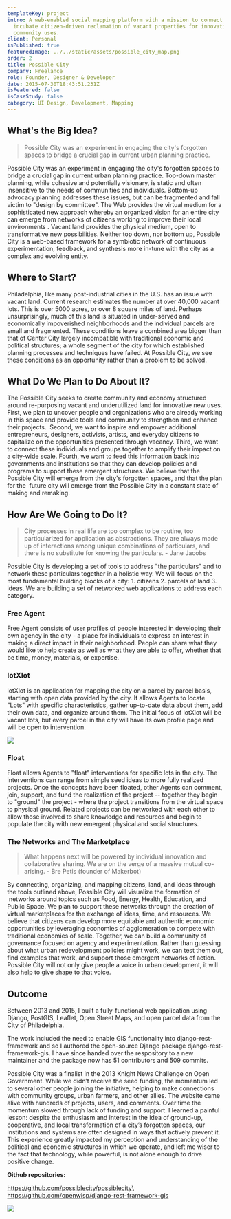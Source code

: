 ```yaml
---
templateKey: project
intro: A web-enabled social mapping platform with a mission to connect and
  incubate citizen-driven reclamation of vacant properties for innovative
  community uses.
client: Personal
isPublished: true
featuredImage: ../../static/assets/possible_city_map.png
order: 2
title: Possible City
company: Freelance
role: Founder, Designer & Developer
date: 2015-07-30T18:43:51.231Z
isFeatured: false
isCaseStudy: false
category: UI Design, Development, Mapping
---
```

## What's the Big Idea?

> Possible City was an experiment in engaging the city's forgotten spaces to bridge a crucial gap in current urban planning practice.

Possible City was an experiment in engaging the city's forgotten spaces to bridge a crucial gap in current urban planning practice. Top-down master planning, while cohesive and potentially visionary, is static and often insensitive to the needs of communities and individuals. Bottom-up advocacy planning addresses these issues, but can be fragmented and fall victim to "design by committee". The Web provides the virtual medium for a sophisticated new approach whereby an organized vision for an entire city can emerge from networks of citizens working to improve their local environments . Vacant land provides the physical medium, open to transformative new possibilities. Neither top down, nor bottom up, Possible City is a web-based framework for a symbiotic network of continuous experimentation, feedback, and synthesis more in-tune with the city as a complex and evolving entity.

## Where to Start?

Philadelphia, like many post-industrial cities in the U.S. has an issue with vacant land. Current research estimates the number at over 40,000 vacant lots. This is over 5000 acres, or over 8 square miles of land. Perhaps unsurprisingly, much of this land is situated in under-served and economically impoverished neighborhoods and the individual parcels are small and fragmented. These conditions leave a combined area bigger than that of Center City largely incompatible with traditional economic and political structures; a whole segment of the city for which established planning processes and techniques have failed. At Possible City, we see these conditions as an opportunity rather than a problem to be solved.

## What Do We Plan to Do About It?

The Possible City seeks to create community and economy structured around re-purposing vacant and underutilized land for innovative new uses. First, we plan to uncover people and organizations who are already working in this space and provide tools and community to strengthen and enhance their projects.  Second, we want to inspire and empower additional entrepreneurs, designers, activists, artists, and everyday citizens to capitalize on the opportunities presented through vacancy. Third, we want to connect these individuals and groups together to amplify their impact on a city-wide scale. Fourth, we want to feed this information back into governments and institutions so that they can develop policies and programs to support these emergent structures. We believe that the Possible City will emerge from the city's forgotten spaces, and that the plan for the  future city will emerge from the Possible City in a constant state of making and remaking.

## How Are We Going to Do It?

> City processes in real life are too complex to be routine, too particularized for application as abstractions. They are always made up of interactions among unique combinations of particulars, and there is no substitute for knowing the particulars. - Jane Jacobs

Possible City is developing a set of tools to address "the particulars" and to network these particulars together in a holistic way. We will focus on the most fundamental building blocks of a city: 1. citizens 2. parcels of land 3. ideas. We are building a set of networked web applications to address each category. 

### Free Agent

Free Agent consists of user profiles of people interested in developing their own agency in the city - a place for individuals to express an interest in making a direct impact in their neighborhood. People can share what they would like to help create as well as what they are able to offer, whether that be time, money, materials, or expertise.

### lotXlot

lotXlot is an application for mapping the city on a parcel by parcel basis, starting with open data provided by the city. It allows Agents to locate "Lots" with specific characteristics, gather up-to-date data about them, add their own data, and organize around them. The initial focus of lotXlot will be vacant lots, but every parcel in the city will have its own profile page and will be open to intervention.

![](/assets/lot.png)

### Float

Float allows Agents to "float" interventions for specific lots in the city. The interventions can range from simple seed ideas to more fully realized projects. Once the concepts have been floated, other Agents can comment, join, support, and fund the realization of the project -- together they begin to "ground" the project - where the project transitions from the virtual space to physical ground. Related projects can be networked with each other to allow those involved to share knowledge and resources and begin to populate the city with new emergent physical and social structures.

### The Networks and The Marketplace

> What happens next will be powered by individual innovation and collaborative sharing. We are on the verge of a massive mutual co-arising. - Bre Petis (founder of Makerbot)

By connecting, organizing, and mapping citizens, land, and ideas through the tools outlined above, Possible City will visualize the formation of  networks around topics such as Food, Energy, Health, Education, and Public Space. We plan to support these networks through the creation of virtual marketplaces for the exchange of ideas, time, and resources. We believe that citizens can develop more equitable and authentic economic opportunities by leveraging economies of agglomeration to compete with traditional economies of scale.
Together, we can build a community of governance focused on agency and experimentation. Rather than guessing about what urban redevelopment policies might work, we can test them out, find examples that work, and support those emergent networks of action. Possible City will not only give people a voice in urban development, it will also help to give shape to that voice.

## Outcome

Between 2013 and 2015, I built a fully-functional web application using Django, PostGIS, Leaflet, Open Street Maps, and open parcel data from the City of Philadelphia.

The work included the need to enable GIS functionality into django-rest-framework and so I authored the open-source Django package django-rest-framework-gis. I have since handed over the respository to a new maintainer and the package now has 51 contributors and 509 commits.

Possible City was a finalist in the 2013 Knight News Challenge on Open Government. While we didn’t receive the seed funding, the momentum led to several other people joining the initiative, helping to make connections with community groups, urban farmers, and other allies. The website came alive with hundreds of projects, users, and comments. Over time the momentum slowed through lack of funding and support. I learned a painful lesson: despite the enthusiasm and interest in the idea of ground-up, cooperative, and local transformation of a city’s forgotten spaces, our institutions and systems are often designed in ways that actively prevent it. This experience greatly impacted my perception and understanding of the political and economic structures in which we operate, and left me wiser to the fact that technology, while powerful, is not alone enough to drive positive change.

**Github repositories:**

https://github.com/possiblecity/possiblecity\
https://github.com/openwisp/django-rest-framework-gis

![](/assets/possible_city_screenshot.jpg)